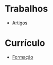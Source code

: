 # Trabalhos
 - [Artigos](https://github.com/dleitee/todo/blob/master/articles.md)

# Currículo
 - [Formação](https://github.com/dleitee/about-dleitee/blob/master/formacao.md)
